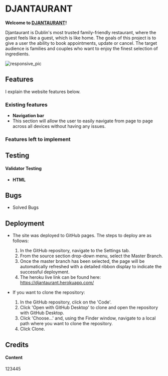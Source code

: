 # DJANTAURANT
  

**Welcome to [DJANTAURANT](https://djantaurant.herokuapp.com/)!**
  

Djantaurant is Dublin's most trusted family-friendly restaurant, where the guest feels like a guest, which is like home. The goals of this  project is to give a user the ability to book appointments, update or cancel. The target audience is families and couples who want to enjoy the finest selection of ingredients.

![responsive_pic](/media/responsive.png)

## Features

I explain the website features below.

### **Existing features**
  

- **Navigation bar**
 - This section will allow the user to easily navigate from page to page across all devices without having any issues. 
 

### **Features left to implement**

## Testing



#### **Validator Testing**

- **HTML**


## Bugs
- Solved Bugs

## Deployment  

- The site was deployed to GitHub pages. The steps to deploy are as follows: 
  1. In the GitHub repository, navigate to the Settings tab.
  2. From the source section drop-down menu, select the Master Branch.
  3. Once the master branch has been selected, the page will be automatically refreshed with a detailed ribbon display to indicate the successful deployment.
  4. The heroku live link can be found here: https://djantaurant.herokuapp.com/

- If you want to clone the repository:
  1. In the GitHub repository, click on the 'Code'.
  2. Click 'Open with GitHub Desktop' to clone and open the repository with GitHub Desktop.
  3. Click 'Choose...' and, using the Finder window, navigate to a local path where you want to clone the repository. 
  4. Click Clone.  


## Credits

#### Content
123445
